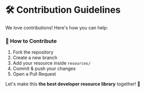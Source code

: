# 🛠️ Contribution Guidelines  

We love contributions! Here's how you can help:  

### 📌 How to Contribute  
1. Fork the repository  
2. Create a new branch  
3. Add your resource inside `resources/`  
4. Commit & push your changes  
5. Open a Pull Request  

Let's make this **the best developer resource library** together! 🚀  
